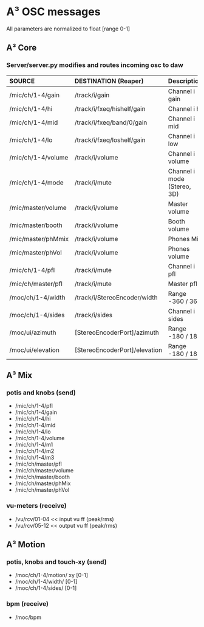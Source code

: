 # A³ OSC messages
All parameters are normalized to float [range 0-1] 

## A³ Core
### Server/server.py modifies and routes incoming osc to daw

| SOURCE | DESTINATION (Reaper) | Description |
| :------| :------------------- | :---------- |
| /mic/ch/1-4/gain | /track/i/gain | Channel i gain |       
| /mic/ch/1-4/hi | /track/i/fxeq/hishelf/gain | Channel i hi |         
| /mic/ch/1-4/mid | /track/i/fxeq/band/0/gain | Channel i mid |        
| /mic/ch/1-4/lo | /track/i/fxeq/loshelf/gain | Channel i low |
| /mic/ch/1-4/volume | /track/i/volume | Channel i volume |
| /mic/ch/1-4/mode | /track/i/mute | Channel i mode (Stereo, 3D)
| /mic/master/volume | /track/i/volume | Master volume |
| /mic/master/booth | /track/i/volume | Booth volume |
| /mic/master/phMmix | /track/i/volume | Phones Mix |
| /mic/master/phVol | /track/i/volume | Phones volume |
| /mic/ch/1-4/pfl | /track/i/mute | Channel i pfl |
| /mic/ch/master/pfl | /track/i/mute | Master pfl |
| /moc/ch/1-4/width | /track/i/StereoEncoder/width | Range -360 / 360 |
| /moc/ch/1-4/sides | /track/i/sides | Channel i sides |
| /moc/ui/azimuth | [StereoEncoderPort]/azimuth | Range -180 / 180 |
| /moc/ui/elevation | [StereoEncoderPort]/elevation | Range -180 / 180 |


## A³ Mix 
### potis and knobs (send)
- /mic/ch/1-4/pfl
- /mic/ch/1-4/gain
- /mic/ch/1-4/hi
- /mic/ch/1-4/mid
- /mic/ch/1-4/lo
- /mic/ch/1-4/volume
- /mic/ch/1-4/m1
- /mic/ch/1-4/m2
- /mic/ch/1-4/m3
- /mic/ch/master/pfl
- /mic/ch/master/volume
- /mic/ch/master/booth
- /mic/ch/master/phMix
- /mic/ch/master/phVol

### vu-meters (receive)
- /vu/rcv/01-04 << input vu ff (peak/rms)
- /vu/rcv/05-12 << output vu ff (peak/rms)

## A³ Motion
### potis, knobs and touch-xy (send)
- /moc/ch/1-4/motion/ xy [0-1]
- /moc/ch/1-4/width/ [0-1]
- /moc/ch/1-4/sides/ [0-1]

### bpm (receive)
- /moc/bpm
